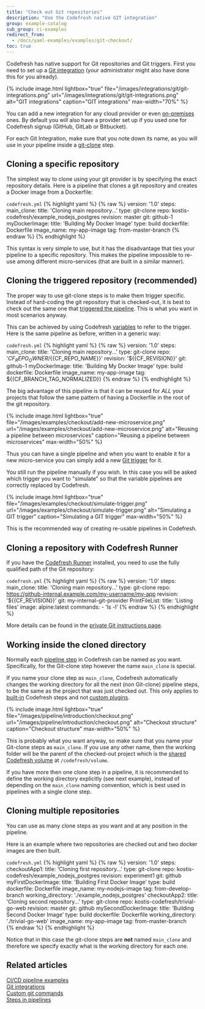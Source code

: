 ```yaml
---
title: "Check out Git repositories"
description: "Use the Codefresh native GIT integration"
group: example-catalog
sub_group: ci-examples
redirect_from:
  - /docs/yaml-examples/examples/git-checkout/
toc: true
---
```


Codefresh has native support for Git repositories and Git triggers. First you need to set up a [Git integration]({{site.baseurl}}/docs/integrations/git-providers/) (your administrator might also have done this for you already).

{% include image.html 
lightbox="true" 
file="/images/integrations/git/git-integrations.png" 
url="/images/integrations/git/git-integrations.png"
alt="GIT integrations"
caption="GIT integrations"
max-width="70%"
%}

You can add a new integration for any cloud provider or even [on-premises]({{site.baseurl}}/docs/installation/behind-the-firewall/) ones. By default you will also have a provider set up if you used one for Codefresh signup (GitHub, GitLab or Bitbucket).

For each Git Integration, make sure that you note down its name, as you will use in your pipeline inside a [git-clone]({{site.baseurl}}/docs/pipelines/steps/git-clone/) step.


## Cloning a specific repository

The simplest way to clone using your git provider is by specifying the exact repository details.
Here is a pipeline that clones a git repository and creates a Docker image from a Dockerfile:


`codefresh.yml`
{% highlight yaml %}
{% raw %}
version: '1.0'
steps:
  main_clone:
    title: 'Cloning main repository...'
    type: git-clone
    repo: kostis-codefresh/example_nodejs_postgres
    revision: master
    git: github-1
  myDockerImage:
    title: 'Building My Docker Image'
    type: build
    dockerfile: Dockerfile
    image_name: my-app-image
    tag: from-master-branch
{% endraw %}
{% endhighlight %}

This syntax is very simple to use, but it has the disadvantage that ties your pipeline to a specific repository. This makes
the pipeline impossible to re-use among different micro-services (that are built in a similar manner).

## Cloning the triggered repository (recommended)

The proper way to use git-clone steps is to make them trigger specific. Instead of hard-coding the git repository that is checked-out, it is best to check out the same one that [triggered the pipeline]({{site.baseurl}}/docs/pipelines/triggers/git-triggers/). This is what you want in most scenarios anyway.

This can be achieved by using Codefresh [variables]({{site.baseurl}}/docs/pipelines/variables/) to refer to the trigger.
Here is the same pipeline as before, written in a generic way:

`codefresh.yml`
{% highlight yaml %}
{% raw %}
version: '1.0'
steps:
  main_clone:
    title: 'Cloning main repository...'
    type: git-clone
    repo: '${{CF_REPO_OWNER}}/${{CF_REPO_NAME}}'
    revision: '${{CF_REVISION}}'
    git: github-1
  myDockerImage:
    title: 'Building My Docker Image'
    type: build
    dockerfile: Dockerfile
    image_name: my-app-image
    tag: ${{CF_BRANCH_TAG_NORMALIZED}}
{% endraw %}
{% endhighlight %}

The big advantage of this pipeline is that it can be reused for *ALL* your projects that follow the same pattern of having a Dockerfile in the root of the git repository.

{% include image.html 
lightbox="true" 
file="/images/examples/checkout/add-new-microservice.png" 
url="/images/examples/checkout/add-new-microservice.png"
alt="Reusing a pipeline between microservices"
caption="Reusing a pipeline between microservices"
max-width="50%"
%}

Thus you can have a single pipeline and when you want to enable it for a new micro-service you can simply add a new [Git trigger]({{site.baseurl}}/docs/pipelines/triggers/git-triggers/) for it.

You still run the pipeline manually if you wish. In this case you will be asked which trigger you want to "simulate" so that the variable pipelines are correctly replaced by Codefresh.

{% include image.html 
lightbox="true" 
file="/images/examples/checkout/simulate-trigger.png" 
url="/images/examples/checkout/simulate-trigger.png"
alt="Simulating a GIT trigger"
caption="Simulating a GIT trigger"
max-width="50%"
%}

This is the recommended way of creating re-usable pipelines in Codefresh.

## Cloning a repository with Codefresh Runner
If you have the [Codefresh Runner]({{site.baseurl}}/docs/installation/runner/install-codefresh-runner/) installed, you need to use
the fully qualified path of the Git repository:

`codefresh.yml`
{% highlight yaml %}
{% raw %}
version: '1.0'
steps:
    main_clone:
        title: 'Cloning main repository...'
        type: git-clone
        repo: https://github-internal.example.com/my-username/my-app
        revision: '${{CF_REVISION}}'
        git: my-internal-git-provider
    PrintFileList:
        title: 'Listing files'
        image: alpine:latest
        commands:
            - 'ls -l'
{% endraw %}
{% endhighlight %}

More details can be found in the [private Git instructions page]({{site.baseurl}}/docs/installation/behind-the-firewall/#checking-out-code-from-a-private-git-repository).


## Working inside the cloned directory

Normally each [pipeline step]({{site.baseurl}}/docs/pipelines/steps/) in Codefresh can be named as you want. Specifically, for the Git-clone step however the name `main_clone` is special.

If you name your clone step as `main_clone`, Codefresh automatically changes the working directory for all the next (non Git-clone) pipeline steps, to be the same as the project that was just checked out. This only applies to [built-in]({{site.baseurl}}/docs/pipelines/steps/#built-in-steps) Codefresh steps and not [custom plugins]({{site.baseurl}}/docs/pipelines/steps/#creating-a-typed-codefresh-plugin).

{% include 
image.html 
lightbox="true" 
file="/images/pipeline/introduction/checkout.png" 
url="/images/pipeline/introduction/checkout.png"
alt="Checkout structure" 
caption="Checkout structure"
max-width="50%" 
%}

This is probably what you want anyway, so make sure that you name your Git-clone steps as `main_clone`. If you use any other name, then the working folder will be the parent of the checked-out project which is the [shared Codefresh volume]({{site.baseurl}}/docs/pipelines/introduction-to-codefresh-pipelines/#sharing-the-workspace-between-build-steps) at `/codefresh/volume`.

If you have more then one clone step in a pipeline, it is recommended to define the working directory explicitly (see next example), instead
of depending on the `main_clone` naming convention, which is best used in pipelines with a single clone step.

## Cloning multiple repositories

You can use as many clone steps as you want and at any position in the pipeline. 

Here is an example where two repositories are checked out and two docker images are then built. 

`codefresh.yml`
{% highlight yaml %}
{% raw %}
version: '1.0'
steps:
  checkoutApp1:
    title: 'Cloning first repository...'
    type: git-clone
    repo: kostis-codefresh/example_nodejs_postgres
    revision: experiment1
    git: github
  myFirstDockerImage:
    title: 'Building First Docker Image'
    type: build
    dockerfile: Dockerfile
    image_name: my-nodejs-image
    tag: from-develop-branch
    working_directory: './example_nodejs_postgres'
  checkoutApp2:
    title: 'Cloning second repository...'
    type: git-clone
    repo: kostis-codefresh/trivial-go-web
    revision: master
    git: github
  mySecondDockerImage:
    title: 'Building Second Docker Image'
    type: build
    dockerfile: Dockerfile
    working_directory: './trivial-go-web'
    image_name: my-app-image
    tag: from-master-branch         
{% endraw %}
{% endhighlight %}

Notice that in this case the git-clone steps are **not** named `main_clone` and therefore we specify exactly what is the working directory for each one.


## Related articles
[CI/CD pipeline examples]({{site.baseurl}}/docs/example-catalog/examples/#ci-examples)  
[Git integrations]({{site.baseurl}}/docs/integrations/git-providers/)  
[Custom git commands]({{site.baseurl}}/docs/example-catalog/ci-examples/git-checkout-custom/)  
[Steps in pipelines]({{site.baseurl}}/docs/pipelines/steps/)

